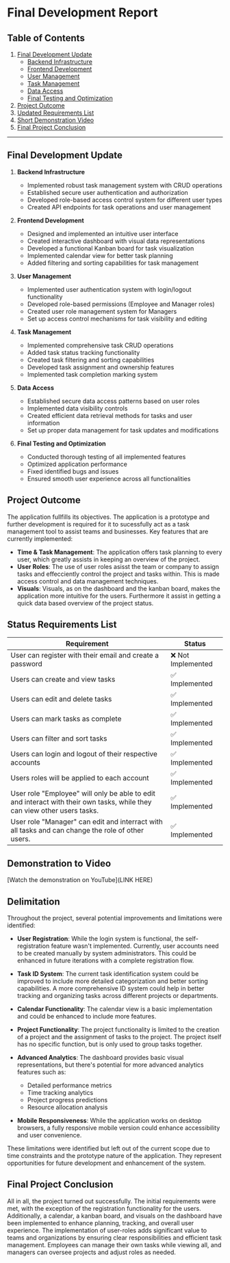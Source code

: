 # Final Development Report

## Table of Contents
1. [Final Development Update](#final-development-update)
   - [Backend Infrastructure](#backend-infrastructure)
   - [Frontend Development](#frontend-development)
   - [User Management](#user-management)
   - [Task Management](#task-management)
   - [Data Access](#data-access)
   - [Final Testing and Optimization](#final-testing-and-optimization)
2. [Project Outcome](#project-outcome)
3. [Updated Requirements List](#status-requirements-list)
4. [Short Demonstration Video](#demonstration-video)
5. [Final Project Conclusion](#final-project-conclusion)



---

## Final Development Update

1. **Backend Infrastructure**
   - Implemented robust task management system with CRUD operations
   - Established secure user authentication and authorization
   - Developed role-based access control system for different user types
   - Created API endpoints for task operations and user management

2. **Frontend Development**
   - Designed and implemented an intuitive user interface
   - Created interactive dashboard with visual data representations
   - Developed a functional Kanban board for task visualization
   - Implemented calendar view for better task planning
   - Added filtering and sorting capabilities for task management

3. **User Management**
   - Implemented user authentication system with login/logout functionality
   - Developed role-based permissions (Employee and Manager roles)
   - Created user role management system for Managers
   - Set up access control mechanisms for task visibility and editing

4. **Task Management**
   - Implemented comprehensive task CRUD operations
   - Added task status tracking functionality
   - Created task filtering and sorting capabilities
   - Developed task assignment and ownership features
   - Implemented task completion marking system

5. **Data Access**
   - Established secure data access patterns based on user roles
   - Implemented data visibility controls
   - Created efficient data retrieval methods for tasks and user information
   - Set up proper data management for task updates and modifications

6. **Final Testing and Optimization**
   - Conducted thorough testing of all implemented features
   - Optimized application performance
   - Fixed identified bugs and issues
   - Ensured smooth user experience across all functionalities

## Project Outcome
The application fullfills its objectives. The application is a prototype and further development is required for it to sucessfully act as a task management tool to assist teams and businesses. Key features that are currently implemented:
- **Time & Task Management**: The application offers task planning to every user, which greatly assists in keeping an overview of the project.
- **User Roles**: The use of user roles asisst the team or company to assign tasks and effecciently control the project and tasks within. This is made access control and data management techniques.
- **Visuals**: Visuals, as on the dashboard and the kanban board, makes the application more intuitive for the users. Furthermore it assist in getting a quick data based overview of the project status.


## Status Requirements List


| Requirement                                               | Status        |
|-----------------------------------------------------------|---------------|
| User can register with their email and create a password| ❌ Not Implemented|
| Users can create and view tasks                         | ✅ Implemented |
| Users can edit and delete tasks                         | ✅ Implemented |
| Users can mark tasks as complete                        | ✅ Implemented |
| Users can filter and sort tasks                         | ✅ Implemented |
| Users can login and logout of their respective accounts | ✅ Implemented |
| Users roles will be applied to each account             | ✅ Implemented |
| User role "Employee" will only be able to edit and interact with their own tasks, while they can view other users tasks. | ✅ Implemented |
| User role "Manager" can edit and interract with all tasks and can change the role of other users. | ✅ Implemented |

## Demonstration to Video
[Watch the demonstration on YouTube](LINK HERE)

## Delimitation
Throughout the project, several potential improvements and limitations were identified:

- **User Registration**: While the login system is functional, the self-registration feature wasn't implemented. Currently, user accounts need to be created manually by system administrators. This could be enhanced in future iterations with a complete registration flow.

- **Task ID System**: The current task identification system could be improved to include more detailed categorization and better sorting capabilities. A more comprehensive ID system could help in better tracking and organizing tasks across different projects or departments.

- **Calendar Functionality**: The calendar view is a basic implementation and could be enhanced to include more features.

- **Project Functionality**: The project functionality is limited to the creation of a project and the assignment of tasks to the project. The project itself has no specific function, but is only used to group tasks together.

- **Advanced Analytics**: The dashboard provides basic visual representations, but there's potential for more advanced analytics features such as:
  - Detailed performance metrics
  - Time tracking analytics
  - Project progress predictions
  - Resource allocation analysis

- **Mobile Responsiveness**: While the application works on desktop browsers, a fully responsive mobile version could enhance accessibility and user convenience.

These limitations were identified but left out of the current scope due to time constraints and the prototype nature of the application. They represent opportunities for future development and enhancement of the system.

## Final Project Conclusion
All in all, the project turned out successfully. The initial requirements were met, with the exception of the registration functionality for the users. Additionally, a calendar, a kanban board, and visuals on the dashboard have been implemented to enhance planning, tracking, and overall user experience.
The implementation of user-roles adds significant value to teams and organizations by ensuring clear responsibilities and efficient task management. Employees can manage their own tasks while viewing all, and managers can oversee projects and adjust roles as needed.

